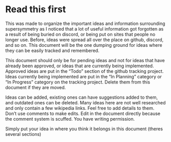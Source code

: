 # Read this first

This was made to organize the important ideas and information surrounding supersymmetry as I noticed that a lot of useful information got forgotten as a result of being buried on discord, or being put on sites that people no longer use. Before, ideas were spread all over the place on github, discord, and so on. This document will be the one dumping ground for ideas where they can be easily tracked and remembered.

This document should only be for pending ideas and not for ideas that have already been approved, or ideas that are currently being implemented.
Approved ideas are put in the “Todo” section of the github tracking project. Ideas currently being implemented are put in the “In Planning” category or “In Progress” category on the tracking project. Delete them from this document if they are moved.

Ideas can be added, existing ones can have suggestions added to them, and outdated ones can be deleted. Many ideas here are not well researched and only contain a few wikipedia links. Feel free to add details to them. Don’t use comments to make edits. Edit in the document directly because the comment system is scuffed. You have writing permission.

Simply put your idea in where you think it belongs in this document (theres several sections)
